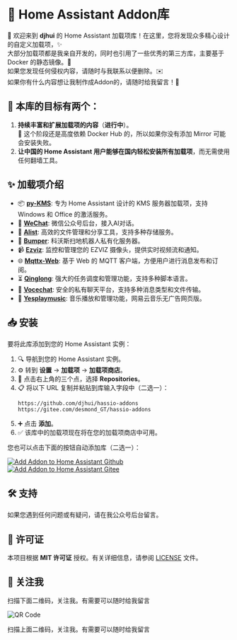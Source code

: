 # 🔔 Home Assistant Addon库

🎉 欢迎来到 **djhui** 的 Home Assistant 加载项库！在这里，您将发现众多精心设计的自定义加载项，✨  
大部分加载项都是我亲自开发的，同时也引用了一些优秀的第三方库，主要基于 Docker 的静态镜像。🐳  
如果您发现任何侵权内容，请随时与我联系以便删除。✉️  
如果你有什么内容想让我制作成Addon的，请随时给我留言！💬  

## 🌟 本库的目标有两个：  
1. **持续丰富和扩展加载项的内容**（**进行中**）。  
   🔧 这个阶段还是高度依赖 Docker Hub 的，所以如果你没有添加 Mirror 可能会安装失败。  
2. **让中国的 Home Assistant 用户能够在国内轻松安装所有加载项**，而无需使用任何翻墙工具。  


## ✨ 加载项介绍

- 📦 [**py-KMS**](https://github.com/djhui/hassio-addons/tree/main/py-KMS): 专为 Home Assistant 设计的 KMS 服务器加载项，支持 Windows 和 Office 的激活服务。
- 📨 [**WeChat**](https://github.com/djhui/hassio-addons/tree/main/WeChat): 微信公众号后台，接入AI对话。
- 📁 [**Alist**](https://github.com/djhui/hassio-addons/tree/main/Alist): 高效的文件管理和分享工具，支持多种存储服务。
- 🤖 [**Bumper**](https://github.com/djhui/hassio-addons/tree/main/bumper): 科沃斯扫地机器人私有化服务器。
- 📹 [**Ezviz**](https://github.com/djhui/hassio-addons/tree/main/EZVIZ): 监控和管理您的 EZVIZ 摄像头，提供实时视频流和通知。
- 🌐 [**Mqttx-Web**](https://github.com/djhui/hassio-addons/tree/main/mqttx-Web): 基于 Web 的 MQTT 客户端，方便用户进行消息发布和订阅。
- ⏳ [**Qinglong**](https://github.com/djhui/hassio-addons/tree/main/Qinglong): 强大的任务调度和管理功能，支持多种脚本语言。
- 💬 [**Vocechat**](https://github.com/djhui/hassio-addons/tree/main/Vocechat): 安全的私有聊天平台，支持多种消息类型和文件传输。
- 🎵 [**Yesplaymusic**](https://github.com/djhui/hassio-addons/tree/main/yesplaymusic): 音乐播放和管理功能，网易云音乐无广告网页版。

## 📥 安装

要将此库添加到您的 Home Assistant 实例：

1. 🔍 导航到您的 Home Assistant 实例。
2. ⚙️ 转到 **设置** -> **加载项** -> **加载项商店**。
3. 📂 点击右上角的三个点，选择 **Repositories**。
4. 📋 将以下 URL 复制并粘贴到库输入字段中（二选一）：
   ```
   https://github.com/djhui/hassio-addons
   https://gitee.com/desmond_GT/hassio-addons
   ```
5. ➕ 点击 **添加**。
6. ✅ 该库中的加载项现在将在您的加载项商店中可用。

您也可以点击下面的按钮自动添加库（二选一）：

[![Add Addon to Home Assistant Github](https://my.home-assistant.io/badges/supervisor_add_addon_repository.svg)](https://my.home-assistant.io/redirect/supervisor_add_addon_repository/?repository_url=https://github.com/djhui/hassio-addons)
[![Add Addon to Home Assistant Gitee](https://my.home-assistant.io/badges/supervisor_add_addon_repository.svg)](https://my.home-assistant.io/redirect/supervisor_add_addon_repository/?repository_url=https://gitee.com/desmond_GT/hassio-addons)

## 🛠️ 支持

如果您遇到任何问题或有疑问，请在我公众号后台留言。

## 📜 许可证

本项目根据 **MIT 许可证** 授权。有关详细信息，请参阅 [LICENSE](LICENSE) 文件。

## 📱 关注我

扫描下面二维码，关注我。有需要可以随时给我留言

![QR Code](https://gitee.com/desmond_GT/hassio-addons/raw/main/WeChat_QRCode.png)

扫描上面二维码，关注我。有需要可以随时给我留言
